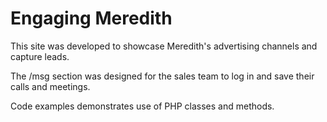 Engaging Meredith
=================

This site was developed to showcase Meredith's advertising channels and capture leads.

The /msg section was designed for the sales team to log in and save their calls and meetings.

Code examples demonstrates use of PHP classes and methods.